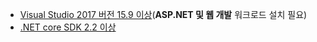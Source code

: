 * [Visual Studio 2017 버전 15.9 이상](https://visualstudio.microsoft.com/downloads/)(**ASP.NET 및 웹 개발** 워크로드 설치 필요)
* [.NET core SDK 2.2 이상](https://www.microsoft.com/net/download/all)
